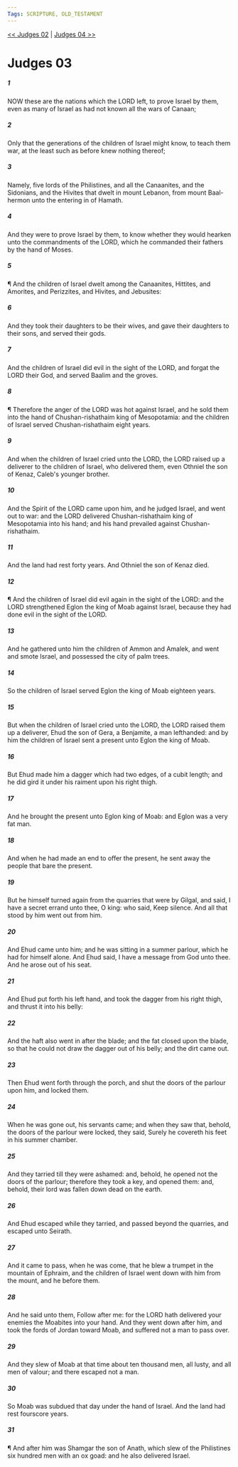 ```yaml
---
Tags: SCRIPTURE, OLD_TESTAMENT
---
```


[<< Judges 02](OLD_TESTAMENT/07_Judges/Judges_02.md) | [Judges 04 >>](OLD_TESTAMENT/07_Judges/Judges_04.md)

# Judges 03

##### 1

NOW these are the nations which the LORD left, to prove Israel by them, even as many of Israel as had not known all the wars of Canaan;

##### 2

Only that the generations of the children of Israel might know, to teach them war, at the least such as before knew nothing thereof;

##### 3

Namely, five lords of the Philistines, and all the Canaanites, and the Sidonians, and the Hivites that dwelt in mount Lebanon, from mount Baal-hermon unto the entering in of Hamath.

##### 4

And they were to prove Israel by them, to know whether they would hearken unto the commandments of the LORD, which he commanded their fathers by the hand of Moses.

##### 5

¶ And the children of Israel dwelt among the Canaanites, Hittites, and Amorites, and Perizzites, and Hivites, and Jebusites:

##### 6

And they took their daughters to be their wives, and gave their daughters to their sons, and served their gods.

##### 7

And the children of Israel did evil in the sight of the LORD, and forgat the LORD their God, and served Baalim and the groves.

##### 8

¶ Therefore the anger of the LORD was hot against Israel, and he sold them into the hand of Chushan-rishathaim king of Mesopotamia: and the children of Israel served Chushan-rishathaim eight years.

##### 9

And when the children of Israel cried unto the LORD, the LORD raised up a deliverer to the children of Israel, who delivered them, even Othniel the son of Kenaz, Caleb's younger brother.

##### 10

And the Spirit of the LORD came upon him, and he judged Israel, and went out to war: and the LORD delivered Chushan-rishathaim king of Mesopotamia into his hand; and his hand prevailed against Chushan-rishathaim.

##### 11

And the land had rest forty years. And Othniel the son of Kenaz died.

##### 12

¶ And the children of Israel did evil again in the sight of the LORD: and the LORD strengthened Eglon the king of Moab against Israel, because they had done evil in the sight of the LORD.

##### 13

And he gathered unto him the children of Ammon and Amalek, and went and smote Israel, and possessed the city of palm trees.

##### 14

So the children of Israel served Eglon the king of Moab eighteen years.

##### 15

But when the children of Israel cried unto the LORD, the LORD raised them up a deliverer, Ehud the son of Gera, a Benjamite, a man lefthanded: and by him the children of Israel sent a present unto Eglon the king of Moab.

##### 16

But Ehud made him a dagger which had two edges, of a cubit length; and he did gird it under his raiment upon his right thigh.

##### 17

And he brought the present unto Eglon king of Moab: and Eglon was a very fat man.

##### 18

And when he had made an end to offer the present, he sent away the people that bare the present.

##### 19

But he himself turned again from the quarries that were by Gilgal, and said, I have a secret errand unto thee, O king: who said, Keep silence. And all that stood by him went out from him.

##### 20

And Ehud came unto him; and he was sitting in a summer parlour, which he had for himself alone. And Ehud said, I have a message from God unto thee. And he arose out of his seat.

##### 21

And Ehud put forth his left hand, and took the dagger from his right thigh, and thrust it into his belly:

##### 22

And the haft also went in after the blade; and the fat closed upon the blade, so that he could not draw the dagger out of his belly; and the dirt came out.

##### 23

Then Ehud went forth through the porch, and shut the doors of the parlour upon him, and locked them.

##### 24

When he was gone out, his servants came; and when they saw that, behold, the doors of the parlour were locked, they said, Surely he covereth his feet in his summer chamber.

##### 25

And they tarried till they were ashamed: and, behold, he opened not the doors of the parlour; therefore they took a key, and opened them: and, behold, their lord was fallen down dead on the earth.

##### 26

And Ehud escaped while they tarried, and passed beyond the quarries, and escaped unto Seirath.

##### 27

And it came to pass, when he was come, that he blew a trumpet in the mountain of Ephraim, and the children of Israel went down with him from the mount, and he before them.

##### 28

And he said unto them, Follow after me: for the LORD hath delivered your enemies the Moabites into your hand. And they went down after him, and took the fords of Jordan toward Moab, and suffered not a man to pass over.

##### 29

And they slew of Moab at that time about ten thousand men, all lusty, and all men of valour; and there escaped not a man.

##### 30

So Moab was subdued that day under the hand of Israel. And the land had rest fourscore years.

##### 31

¶ And after him was Shamgar the son of Anath, which slew of the Philistines six hundred men with an ox goad: and he also delivered Israel.
